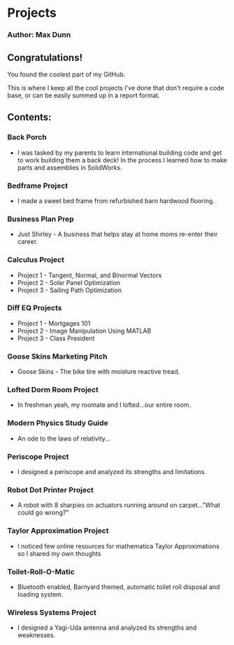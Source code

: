 # Projects

### Author: Max Dunn

## Congratulations! 
You found the coolest part of my GitHub.

This is where I keep all the cool projects I've done that
don't require a code base, or can be easily summed up in a 
report format.

## Contents:
### Back Porch
- I was tasked by my parents to learn international building code and get to work building them a back deck! In the process I learned how to make parts and assemblies in SolidWorks.
### Bedframe Project
- I made a sweet bed frame from refurbished barn hardwood flooring.
### Business Plan Prep
- Just Shirley - A business that helps stay at home moms re-enter 
    their career.
### Calculus Project
- Project 1 - Tangent, Normal, and Binormal Vectors
- Project 2 - Solar Panel Optimization
- Project 3 - Sailing Path Optimization
### Diff EQ Projects
- Project 1 - Mortgages 101
- Project 2 - Image Manipulation Using MATLAB
- Project 3 - Class President 
### Goose Skins Marketing Pitch
- Goose Skins - The bike tire with moisture reactive tread.
### Lofted Dorm Room Project
- In freshman yeah, my roomate and I lofted...our entire room.
### Modern Physics Study Guide
- An ode to the laws of relativity...
### Periscope Project
- I designed a periscope and analyzed its strengths and limitations.    
### Robot Dot Printer Project
- A robot with 8 sharpies on actuators running around on carpet..."What could go wrong?"
### Taylor Approximation Project
- I noticed few online resources for mathematica Taylor Approximations so I shared my own thoughts
### Toilet-Roll-O-Matic
- Bluetooth enabled, Barnyard themed, automatic toilet roll disposal and loading system. 
### Wireless Systems Project
- I designed a Yagi-Uda antenna and analyzed its strengths and weaknesses.      